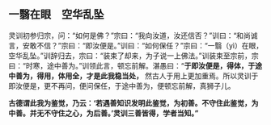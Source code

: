 ## 一翳在眼　空华乱坠

灵训初参归宗，问：“如何是佛？”宗曰：“我向汝道，汝还信否？”训曰：“和尚诚言，安敢不信？”宗曰：“即汝便是。”训曰：“如何保任？”宗曰：“一翳（yì）在眼，空华乱坠。”训辞归去，宗曰：“装束了却来，为子说一上佛法。”训装束至宗前，宗曰：“时寒，途中善为。”训领此言，顿忘前解。湛愚曰：“__于即汝便是，得体，于途中善为，得用，体用全，才是此我稳当处，__ 然古人于用上更加重焉。所以灵训于即汝便是，更不再问，便问保任，于途中善为，便顿忘前解，真狮子儿。

__古德谓此我为鉴觉，乃云：‘若遇善知识发明此鉴觉，为初善。不守住此鉴觉，为中善。并无不守住之心，为后善。’灵训三善皆得，学者当知。”__
 